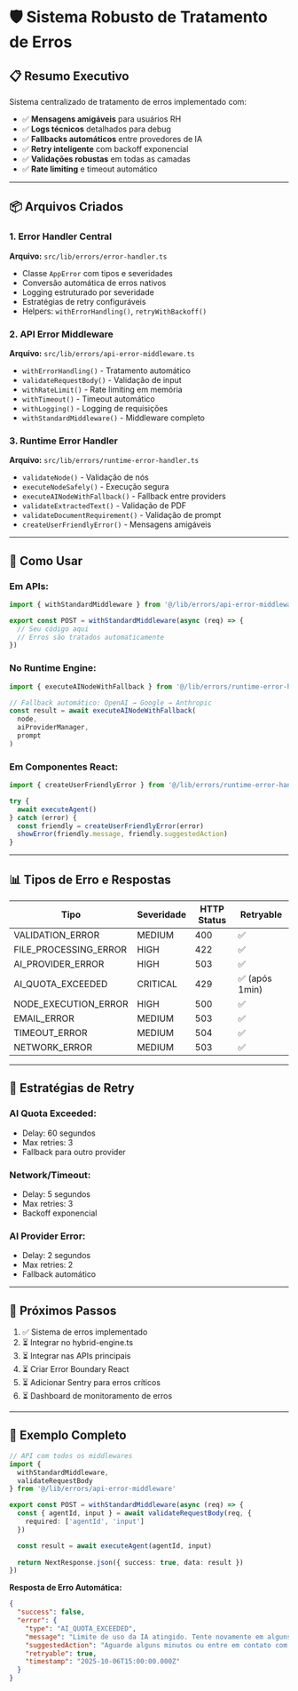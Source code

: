 # 🛡️ Sistema Robusto de Tratamento de Erros

## 📋 Resumo Executivo

Sistema centralizado de tratamento de erros implementado com:

- ✅ **Mensagens amigáveis** para usuários RH
- ✅ **Logs técnicos** detalhados para debug
- ✅ **Fallbacks automáticos** entre provedores de IA
- ✅ **Retry inteligente** com backoff exponencial
- ✅ **Validações robustas** em todas as camadas
- ✅ **Rate limiting** e timeout automático

---

## 📦 Arquivos Criados

### **1. Error Handler Central**

**Arquivo:** `src/lib/errors/error-handler.ts`

- Classe `AppError` com tipos e severidades
- Conversão automática de erros nativos
- Logging estruturado por severidade
- Estratégias de retry configuráveis
- Helpers: `withErrorHandling()`, `retryWithBackoff()`

### **2. API Error Middleware**

**Arquivo:** `src/lib/errors/api-error-middleware.ts`

- `withErrorHandling()` - Tratamento automático
- `validateRequestBody()` - Validação de input
- `withRateLimit()` - Rate limiting em memória
- `withTimeout()` - Timeout automático
- `withLogging()` - Logging de requisições
- `withStandardMiddleware()` - Middleware completo

### **3. Runtime Error Handler**

**Arquivo:** `src/lib/errors/runtime-error-handler.ts`

- `validateNode()` - Validação de nós
- `executeNodeSafely()` - Execução segura
- `executeAINodeWithFallback()` - Fallback entre providers
- `validateExtractedText()` - Validação de PDF
- `validateDocumentRequirement()` - Validação de prompt
- `createUserFriendlyError()` - Mensagens amigáveis

---

## 🎯 Como Usar

### **Em APIs:**

```typescript
import { withStandardMiddleware } from '@/lib/errors/api-error-middleware'

export const POST = withStandardMiddleware(async (req) => {
  // Seu código aqui
  // Erros são tratados automaticamente
})
```

### **No Runtime Engine:**

```typescript
import { executeAINodeWithFallback } from '@/lib/errors/runtime-error-handler'

// Fallback automático: OpenAI → Google → Anthropic
const result = await executeAINodeWithFallback(
  node,
  aiProviderManager,
  prompt
)
```

### **Em Componentes React:**

```typescript
import { createUserFriendlyError } from '@/lib/errors/runtime-error-handler'

try {
  await executeAgent()
} catch (error) {
  const friendly = createUserFriendlyError(error)
  showError(friendly.message, friendly.suggestedAction)
}
```

---

## 📊 Tipos de Erro e Respostas

| Tipo | Severidade | HTTP Status | Retryable |
|------|-----------|-------------|-----------|
| VALIDATION_ERROR | MEDIUM | 400 | ✅ |
| FILE_PROCESSING_ERROR | HIGH | 422 | ✅ |
| AI_PROVIDER_ERROR | HIGH | 503 | ✅ |
| AI_QUOTA_EXCEEDED | CRITICAL | 429 | ✅ (após 1min) |
| NODE_EXECUTION_ERROR | HIGH | 500 | ✅ |
| EMAIL_ERROR | MEDIUM | 503 | ✅ |
| TIMEOUT_ERROR | MEDIUM | 504 | ✅ |
| NETWORK_ERROR | MEDIUM | 503 | ✅ |

---

## 🔄 Estratégias de Retry

### **AI Quota Exceeded:**

- Delay: 60 segundos
- Max retries: 3
- Fallback para outro provider

### **Network/Timeout:**

- Delay: 5 segundos
- Max retries: 3
- Backoff exponencial

### **AI Provider Error:**

- Delay: 2 segundos
- Max retries: 2
- Fallback automático

---

## 🚀 Próximos Passos

1. ✅ Sistema de erros implementado
2. ⏳ Integrar no hybrid-engine.ts
3. ⏳ Integrar nas APIs principais
4. ⏳ Criar Error Boundary React
5. ⏳ Adicionar Sentry para erros críticos
6. ⏳ Dashboard de monitoramento de erros

---

## 📝 Exemplo Completo

```typescript
// API com todos os middlewares
import { 
  withStandardMiddleware, 
  validateRequestBody 
} from '@/lib/errors/api-error-middleware'

export const POST = withStandardMiddleware(async (req) => {
  const { agentId, input } = await validateRequestBody(req, {
    required: ['agentId', 'input']
  })

  const result = await executeAgent(agentId, input)
  
  return NextResponse.json({ success: true, data: result })
})
```

**Resposta de Erro Automática:**

```json
{
  "success": false,
  "error": {
    "type": "AI_QUOTA_EXCEEDED",
    "message": "Limite de uso da IA atingido. Tente novamente em alguns minutos.",
    "suggestedAction": "Aguarde alguns minutos ou entre em contato com o suporte.",
    "retryable": true,
    "timestamp": "2025-10-06T15:00:00.000Z"
  }
}
```
